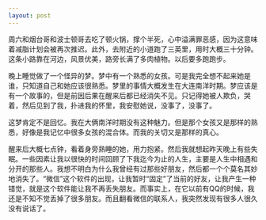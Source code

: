 ```yaml
---
layout: post
---
```


周六和烟台哥和波士顿哥去吃了顿火锅，撑个半死，心中溢满罪恶感，因为这意味着减脂计划会被再次推迟。此外，去附近的小道跑了三英里，用时大概三十分钟。这条小路靠在河边，风景优美，路旁长满了多肉植物。以后要多跑跑步。

晚上睡觉做了一个怪异的梦。梦中有一个熟悉的女孩。可是我完全想不起来她是谁，只知道自己和她应该很熟悉。梦里的事情大概发生在大连南洋时期。梦应该是有一个故事的，但是前因后果在醒来后都已经消失不见。只记得她被人欺负，哭着，然后见到了我，扑进我的怀里，我安慰她说，没事了，没事了。

这梦肯定不是回忆。我在大俩南洋时期没有这种魅力。但是那个女孩又是那样的熟悉，好像是我记忆中很多女孩的混合体。而我的关切又是那样的真心。

醒来后大概七点钟，看着身旁熟睡的她，用力抱紧。然后我就想起昨天晚上有些失眠。一些因素让我以很快的时间回顾了下我迄今为止的人生，主要是人生中相遇和分开的那些人。我想不明白为什么我曾经有过那些好朋友，然后都一个个莫名其妙地消失了。“微信”这个软件的出现，让我暂时“固定”了当前的好友，让我产生一种错觉，就是这个软件能让我不再丢失朋友。而事实上，在它以前有QQ的时候，我还是不知不觉丢掉了很多朋友。而且翻看微信的联系人，我突然发现有很多人很久没有说话了。